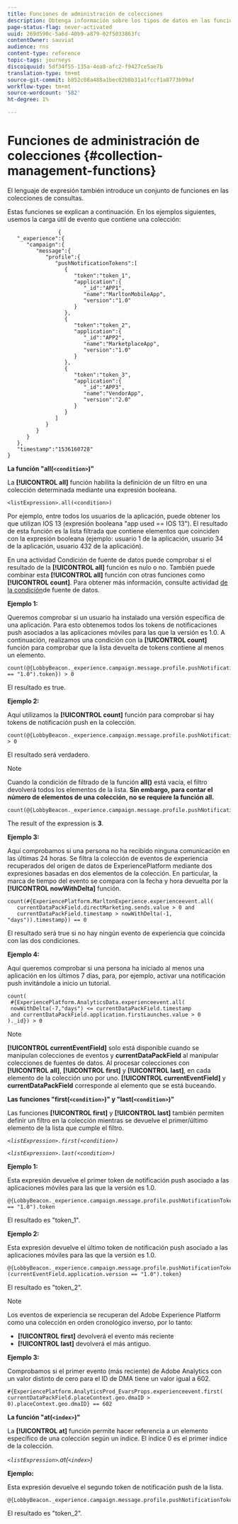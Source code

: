 ```yaml
---
title: Funciones de administración de colecciones
description: Obtenga información sobre los tipos de datos en las funciones de administración de colecciones
page-status-flag: never-activated
uuid: 269d590c-5a6d-40b9-a879-02f5033863fc
contentOwner: sauviat
audience: rns
content-type: reference
topic-tags: journeys
discoiquuid: 5df34f55-135a-4ea8-afc2-f9427ce5ae7b
translation-type: tm+mt
source-git-commit: b852c08a488a1bec02b8b31a1fccf1a8773b99af
workflow-type: tm+mt
source-wordcount: '582'
ht-degree: 1%

---
```



# Funciones de administración de colecciones {#collection-management-functions}

El lenguaje de expresión también introduce un conjunto de funciones en las colecciones de consultas.

Estas funciones se explican a continuación. En los ejemplos siguientes, usemos la carga útil de evento que contiene una colección:

```
                { 
   "_experience":{ 
      "campaign":{ 
         "message":{ 
            "profile":{ 
               "pushNotificationTokens":[ 
                  { 
                     "token":"token_1",
                     "application":{ 
                        "_id":"APP1",
                        "name":"MarltonMobileApp",
                        "version":"1.0"
                     }
                  },
                  { 
                     "token":"token_2",
                     "application":{ 
                        "_id":"APP2",
                        "name":"MarketplaceApp",
                        "version":"1.0"
                     }
                  },
                  { 
                     "token":"token_3",
                     "application":{ 
                        "_id":"APP3",
                        "name":"VendorApp",
                        "version":"2.0"
                     }
                  }
               ]
            }
         }
      }
   },
   "timestamp":"1536160728"
}
```

**La función &quot;all(`<condition>`)&quot;**

La **[!UICONTROL all]** función habilita la definición de un filtro en una colección determinada mediante una expresión booleana.

```
<listExpression>.all(<condition>)
```

Por ejemplo, entre todos los usuarios de la aplicación, puede obtener los que utilizan IOS 13 (expresión booleana &quot;app used == IOS 13&quot;). El resultado de esta función es la lista filtrada que contiene elementos que coinciden con la expresión booleana (ejemplo: usuario 1 de la aplicación, usuario 34 de la aplicación, usuario 432 de la aplicación).

En una actividad Condición de fuente de datos puede comprobar si el resultado de la **[!UICONTROL all]** función es nulo o no. También puede combinar esta **[!UICONTROL all]** función con otras funciones como **[!UICONTROL count]**. Para obtener más información, consulte actividad [de la condición](../building-journeys/condition-activity.md#data_source_condition)de fuente de datos.

**Ejemplo 1:**

Queremos comprobar si un usuario ha instalado una versión específica de una aplicación. Para esto obtenemos todos los tokens de notificaciones push asociados a las aplicaciones móviles para las que la versión es 1.0. A continuación, realizamos una condición con la **[!UICONTROL count]** función para comprobar que la lista devuelta de tokens contiene al menos un elemento.

```
count(@{LobbyBeacon._experience.campaign.message.profile.pushNotificationTokens.all(currentEventField.application.version == "1.0").token}) > 0
```

El resultado es true.

**Ejemplo 2:**

Aquí utilizamos la **[!UICONTROL count]** función para comprobar si hay tokens de notificación push en la colección.

```
count(@{LobbyBeacon._experience.campaign.message.profile.pushNotificationTokens.all().token}) > 0
```

El resultado será verdadero.

<!--Alternatively, you can check if there is no token in the collection:

   ```
   count(@{LobbyBeacon._experience.campaign.message.profile.pushNotificationTokens.all().token}) == 0
   ```

The result will be false.

Here we use the count function in a condition to count the number of push notification tokens in the event.

`count(@{LobbyBeacon._experience.campaign.message.profile.pushNotificationTokens.all().token})`

The result is true.

Note that when the condition in the **all()** function is empty, the filter will return all the elements in the list. Hence, the expression above is equivalent to:

`count(@{LobbyBeacon._experience.campaign.message.profile.pushNotificationTokens.application.name})`

In both cases, the result of the expression is **3**.

A query of experience events recorded on the Adobe Experience Platform may or may not include the current event that triggered the current Journey. This will depend on the relative processing time with which [!DNL Journey Orchestration] sees an event and started evaluating conditions, versus the time it takes for that event to be ingested into the Adobe Experience Platform. For example, when using the .all() syntax to query experience events from the Adobe Experience Platform, we recommend enforcing the exclusion of the current event (by requiring an
earlier timestamp) in order to only consider prior events.-->

>[!NOTE]
>
>Cuando la condición de filtrado de la función **all()** está vacía, el filtro devolverá todos los elementos de la lista. **Sin embargo, para contar el número de elementos de una colección, no se requiere la función all.**


```
count(@{LobbyBeacon._experience.campaign.message.profile.pushNotificationTokens.token})
```

The result of the expression is **3**.

**Ejemplo 3:**

Aquí comprobamos si una persona no ha recibido ninguna comunicación en las últimas 24 horas. Se filtra la colección de eventos de experiencia recuperados del origen de datos de ExperiencePlatform mediante dos expresiones basadas en dos elementos de la colección. En particular, la marca de tiempo del evento se compara con la fecha y hora devuelta por la **[!UICONTROL nowWithDelta]** función.

```
count(#{ExperiencePlatform.MarltonExperience.experienceevent.all(
   currentDataPackField.directMarketing.sends.value > 0 and
   currentDataPackField.timestamp > nowWithDelta(-1, "days")).timestamp}) == 0
```

El resultado será true si no hay ningún evento de experiencia que coincida con las dos condiciones.

**Ejemplo 4:**

Aquí queremos comprobar si una persona ha iniciado al menos una aplicación en los últimos 7 días, para, por ejemplo, activar una notificación push invitándole a inicio un tutorial.

```
count(
 #{ExperiencePlatform.AnalyticsData.experienceevent.all(
 nowWithDelta(-7,"days") <= currentDataPackField.timestamp
 and currentDataPackField.application.firstLaunches.value > 0
)._id}) > 0
```

<!--**"All + Count" example 4:** here we use the count function in a boolean expression to see if there is push notification tokens in the collection.

`count(@{LobbyBeacon._experience.campaign.message.profile.pushNotificationTokens.all().application.name}) > 0`

The result will be:

`true`

Alternatively, you can check if there is NO token in the collection:

`count(@{LobbyBeacon._experience.campaign.message.profile.pushNotificationTokens.all().application.name}) =0`

The result will be:

`false`-->

>[!NOTE]
>
>**[!UICONTROL currentEventField]** solo está disponible cuando se manipulan colecciones de eventos y **currentDataPackField**
>al manipular colecciones de fuentes de datos. Al procesar colecciones con **[!UICONTROL all]**, **[!UICONTROL first]** y **[!UICONTROL last]**,
>en cada elemento de la colección uno por uno. **[!UICONTROL currentEventField]** y **currentDataPackField**
>corresponde al elemento que se está buceando.

**Las funciones &quot;first(`<condition>`)&quot; y &quot;last(`<condition>`)&quot;**

Las funciones **[!UICONTROL first]** y **[!UICONTROL last]** también permiten definir un filtro en la colección mientras se devuelve el primer/último elemento de la lista que cumple el filtro.

_`<listExpression>.first(<condition>)`_

_`<listExpression>.last(<condition>)`_

**Ejemplo 1:**

Esta expresión devuelve el primer token de notificación push asociado a las aplicaciones móviles para las que la versión es 1.0.

```
@{LobbyBeacon._experience.campaign.message.profile.pushNotificationTokens.first(currentEventField.application.version == "1.0").token
```

El resultado es &quot;token_1&quot;.

**Ejemplo 2:**

Esta expresión devuelve el último token de notificación push asociado a las aplicaciones móviles para las que la versión es 1.0.

```
@{LobbyBeacon._experience.campaign.message.profile.pushNotificationTokens.last&#8203;(currentEventField.application.version == "1.0").token}
```

El resultado es &quot;token_2&quot;.

>[!NOTE]
>
>Los eventos de experiencia se recuperan del Adobe Experience Platform como una colección en orden cronológico inverso, por lo tanto:
>* **[!UICONTROL first]** devolverá el evento más reciente
>* **[!UICONTROL last]** devolverá el más antiguo.


**Ejemplo 3:**

Comprobamos si el primer evento (más reciente) de Adobe Analytics con un valor distinto de cero para el ID de DMA tiene un valor igual a 602.

```
#{ExperiencePlatform.AnalyticsProd_EvarsProps.experienceevent.first(
currentDataPackField.placeContext.geo.dmaID > 0).placeContext.geo.dmaID} == 602
```

**La función &quot;at(`<index>`)&quot;**

La **[!UICONTROL at]** función permite hacer referencia a un elemento específico de una colección según un índice.
El índice 0 es el primer índice de la colección.

_`<listExpression>`.at(`<index>`)_

**Ejemplo:**

Esta expresión devuelve el segundo token de notificación push de la lista.

```
@{LobbyBeacon._experience.campaign.message.profile.pushNotificationTokens.at(1).token}
```

El resultado es &quot;token_2&quot;.